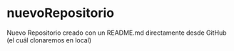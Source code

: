 # nuevoRepositorio
Nuevo Repositorio creado con un README.md directamente desde GitHub (el cuál clonaremos en local)
